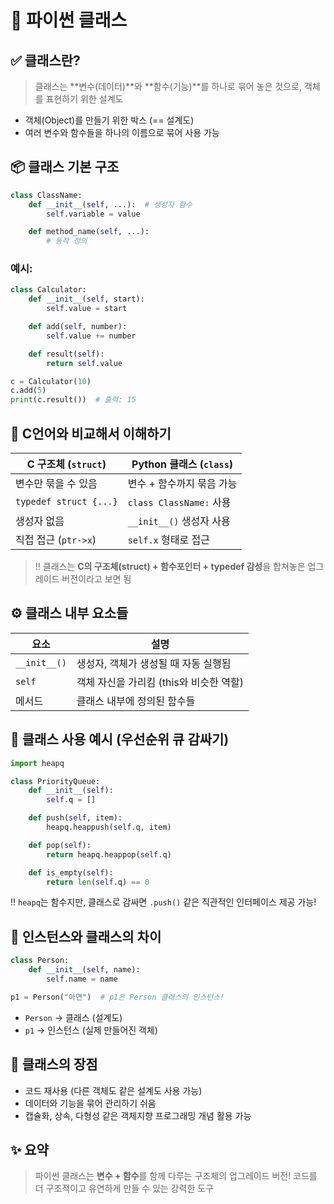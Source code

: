 # 🧱 파이썬 클래스

## ✅ 클래스란?

> 클래스는 \*\*변수(데이터)\*\*와 \*\*함수(기능)\*\*를 하나로 묶어 놓은 것으로, 객체를 표현하기 위한 설계도

* 객체(Object)를 만들기 위한 박스 (== 설계도)
* 여러 변수와 함수들을 하나의 이름으로 묶어 사용 가능



## 📦 클래스 기본 구조

```python
class ClassName:
    def __init__(self, ...):  # 생성자 함수
        self.variable = value

    def method_name(self, ...):
        # 동작 정의
```

### 예시:

```python
class Calculator:
    def __init__(self, start):
        self.value = start

    def add(self, number):
        self.value += number

    def result(self):
        return self.value

c = Calculator(10)
c.add(5)
print(c.result())  # 출력: 15
```


## 🧠 C언어와 비교해서 이해하기

| C 구조체 (`struct`)       | Python 클래스 (`class`)  |
| ---------------------- | --------------------- |
| 변수만 묶을 수 있음            | 변수 + 함수까지 묶음 가능       |
| `typedef struct {...}` | `class ClassName:` 사용 |
| 생성자 없음                 | `__init__()` 생성자 사용   |
| 직접 접근 (`ptr->x`)       | `self.x` 형태로 접근       |

> ‼️ 클래스는 **C의 구조체(struct) + 함수포인터 + typedef 감성**을 합쳐놓은 업그레이드 버전이라고 보면 됨

## ⚙️ 클래스 내부 요소들

| 요소           | 설명                        |
| ------------ | ------------------------- |
| `__init__()` | 생성자, 객체가 생성될 때 자동 실행됨     |
| `self`       | 객체 자신을 가리킴 (this와 비슷한 역할) |
| 메서드          | 클래스 내부에 정의된 함수들           |



## 🧪 클래스 사용 예시 (우선순위 큐 감싸기)

```python
import heapq

class PriorityQueue:
    def __init__(self):
        self.q = []

    def push(self, item):
        heapq.heappush(self.q, item)

    def pop(self):
        return heapq.heappop(self.q)

    def is_empty(self):
        return len(self.q) == 0
```

‼️ `heapq`는 함수지만, 클래스로 감싸면 `.push()` 같은 직관적인 인터페이스 제공 가능!



## 🔄 인스턴스와 클래스의 차이

```python
class Person:
    def __init__(self, name):
        self.name = name

p1 = Person("아연")  # p1은 Person 클래스의 인스턴스!
```

* `Person` → 클래스 (설계도)
* `p1` → 인스턴스 (실제 만들어진 객체)



## 🧩 클래스의 장점

* 코드 재사용 (다른 객체도 같은 설계도 사용 가능)
* 데이터와 기능을 묶어 관리하기 쉬움
* 캡슐화, 상속, 다형성 같은 객체지향 프로그래밍 개념 활용 가능



## ✨ 요약

> 파이썬 클래스는 **변수 + 함수**를 함께 다루는 구조체의 업그레이드 버전!
> 코드를 더 구조적이고 유연하게 만들 수 있는 강력한 도구


